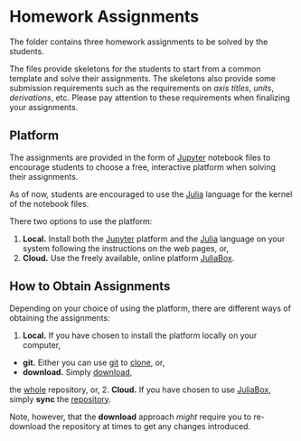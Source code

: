 # Homework Assignments

The folder contains three homework assignments to be solved by the students.

The files provide skeletons for the students to start from a common template
and solve their assignments. The skeletons also provide some submission requirements
such as the requirements on *axis titles*, *units*, *derivations*, etc. Please pay
attention to these requirements when finalizing your assignments.

## Platform

The assignments are provided in the form of [Jupyter][jupyter-link] notebook files
to encourage students to choose a free, interactive platform when solving their
assignments.

As of now, students are encouraged to use the [Julia][julia-link] language for
the kernel of the notebook files.

There two options to use the platform:

1.  **Local.** Install both the [Jupyter][jupyter-link] platform and the
    [Julia][julia-link] language on your system following the instructions on
    the web pages, or,
2.  **Cloud.** Use the freely available, online platform [JuliaBox][juliabox-link].

## How to Obtain Assignments

Depending on your choice of using the platform, there are different ways of obtaining
the assignments:

1.  **Local.** If you have chosen to install the platform locally on your computer,
  - **git.** Either you can use [git][git-link] to [clone][clone-doc], or,
  - **download.** Simply [download][dl-link],

  the [whole][repo-link] repository, or,
2.  **Cloud.** If you have chosen to use [JuliaBox][juliabox-link], simply **sync**
    the [repository][repo-link].

Note, however, that the **download** approach *might* require you to re-download
the repository at times to get any changes introduced.

[jupyter-link]: https://jupyter.org/
[julia-link]: http://julialang.org/
[juliabox-link]: https://juliabox.com/
[git-link]: https://git-scm.com/
[clone-doc]: https://git-scm.com/book/en/v2/Git-Basics-Getting-a-Git-Repository
[dl-link]: https://github.com/KTH-AC/EL2620/archive/master.zip
[repo-link]: https://github.com/KTH-AC/EL2620.git
